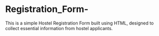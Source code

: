 # Registration_Form-
This is a simple Hostel Registration Form built using HTML, designed to collect essential information from hostel applicants.
